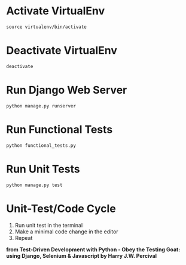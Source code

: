 # Activate VirtualEnv

`source virtualenv/bin/activate`

# Deactivate VirtualEnv

`deactivate`

# Run Django Web Server

`python manage.py runserver`

# Run Functional Tests

`python functional_tests.py`

# Run Unit Tests

`python manage.py test`

# Unit-Test/Code Cycle

1. Run unit test in the terminal
2. Make a minimal code change in the editor
3. Repeat

**from Test-Driven Development with Python - Obey the Testing Goat: using Django, Selenium & Javascript by Harry J.W. Percival**
